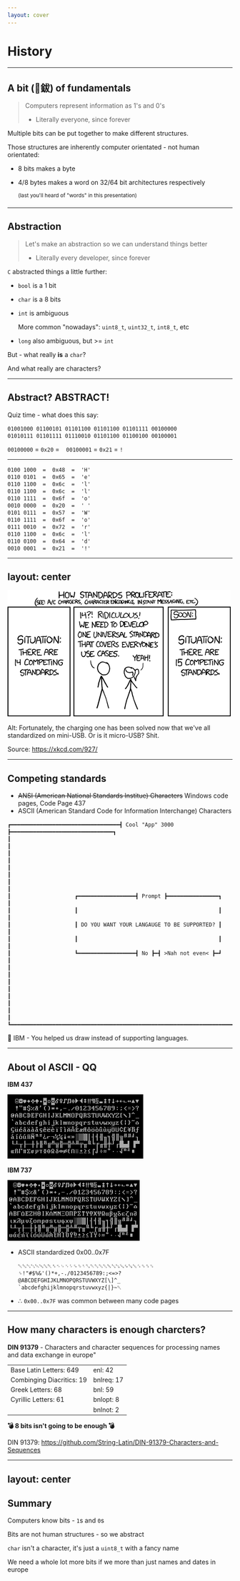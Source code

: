 ```yaml
---
layout: cover
---
```


# History

---

## A bit (🥁鈸) of fundamentals

<div class="mt-5">

> Computers represent information as 1's and 0's
> - Literally everyone, since forever

</div>

<v-clicks>

Multiple bits can be put together to make different structures.

Those structures are inherently computer orientated - not human orientated:

- 8 bits makes a byte
- 4/8 bytes makes a word on 32/64 bit architectures respectively
  
  <sup>(last you'll heard of "words" in this presentation)</sup>

</v-clicks>

<!--

👆 Although unimportant for this talk, these things are the main language of a computer, bits, bytes, words. Compilers compile our code, so we can make more __human__ structures. Often the compilers optimise our code for thigns the computer understands.

-->

---

## Abstraction

<div class="mt-5">

> Let's make an abstraction so we can understand things better
> - Literally every developer, since forever

</div>

`C` abstracted things a little further:

<v-clicks>

- `bool` is a 1 bit
- `char` is a 8 bits
- `int` is ambiguous
  
  More common "nowadays": `uint8_t`, `uint32_t`, `int8_t`, etc
- `long` also ambiguous, but >= `int`

</v-clicks>

<v-click>

But - what really __is__ a `char`?

And what really are characters?

</v-click>

---

## Abstract? ABSTRACT!

Quiz time - what does this say:

```
01001000 01100101 01101100 01101100 01101111 00100000
01010111 01101111 01110010 01101100 01100100 00100001
```

<v-click>

`00100000` = `0x20` = ` `
<span class="pl-15">
`00100001` = `0x21` = `!`
</span>

</v-click>

<v-click>

<hr />

```
0100 1000  =  0x48  =  'H'
0110 0101  =  0x65  =  'e'
0110 1100  =  0x6c  =  'l'
0110 1100  =  0x6c  =  'l'
0110 1111  =  0x6f  =  'o'
0010 0000  =  0x20  =  ' '
0101 0111  =  0x57  =  'W'
0110 1111  =  0x6f  =  'o'
0111 0010  =  0x72  =  'r'
0110 1100  =  0x6c  =  'l'
0110 0100  =  0x64  =  'd'
0010 0001  =  0x21  =  '!'
```

</v-click>

<!--
When I think of a "character" I think of "Something a human can read". This text is made up of characters because we understand what each of the letters mean. We share that knowledge.
-->

---
layout: center
---

<div class="flex flex-col">

<img src="/standards.png" class="center"/>

<p class="text-3">
Alt: Fortunately, the charging one has been solved now that we've all standardized on mini-USB. Or is it micro-USB? Shit.
</p>

</div>

<footer>

Source: https://xkcd.com/927/

</footer>

<!--

When we open up to interpretation as with a certain bit sequence meaning "H", then we open ourselves to standards. Mo standards, mo problems.

-->

---

## Competing standards

- ~~ANSI (American National Standards Institue) Characters~~ Windows code pages, Code Page 437
- ASCII (American Standard Code for Information Interchange) Characters

<div v-click class="mt-10">

```
┏━━━━━━━━━━━━━━━━━━━━━━━━━━━━━━━━━━┫ Cool "App" 3000 ┣━━━━━━━━━━━━━━━━━━━━━━━━━━━━━━━━┓
┃                                                                                     ┃ 
┃                                                                                     ┃ 
┃                                                                                     ┃ 
┃                                                                                     ┃ 
┃                    ┏━━━━━━━━━━━━━━━━━━┫ Prompt ┣━━━━━━━━━━━━━━━━┓                   ┃
┃                    ┃                                            ┃                   ┃ 
┃                    ┃ DO YOU WANT YOUR LANGAUGE TO BE SUPPORTED? ┃                   ┃
┃                    ┃                                            ┃                   ┃
┃                    ┗━━━━━━━━━━━━━━━━━━┫ No ┣━┫ >Nah not even< ┣━┛                   ┃
┃                                                                                     ┃ 
┃                                                                                     ┃ 
┃                                                                                     ┃ 
┃                                                                                     ┃ 
┗━━━━━━━━━━━━━━━━━━━━━━━━━━━━━━━━━━━━━━━━━━━━━━━━━━━━━━━━━━━━━━━━━━━━━━━━━━━━━━━━━━━━━┛
```

🙇 IBM - You helped us draw instead of supporting languages.

</div>

<!--
ANSI Characters aren't actually a thing. When people use this term, they are refering to the windows code pages.

Quiz: How many bits is an ascii character?

IBM437: https://www.compart.com/en/unicode/charsets/IBM437
-->

--- 

## About ol ASCII - QQ

<div class="flex flex-row flex-items-stretch">
<div class="text-center">
    
**IBM 437**

<img class="w-120" src="/Codepage-437.png" alt="An example of the characters on the commonly used IBM437 codepage"/>

</div>
<div class="text-center">

**IBM 737**

<img class="w-120 mt-5" src="/Codepage-737.png" alt="An example of the characters on IBM737 which shows greek characters above the 0x7F range"/>

</div>
</div>

<v-click>

<div class="absolute border-5 top-35 left-12 right-12 bottom-76 border-red"></div>

</v-click>

<v-clicks>

- ASCII standardized 0x00..0x7F
  ```
  ␀␁␂␃␄␅␆␇␈␉␊␋␌␍␎␏␐␑␒␓␔␕␖␗␘␙␚␛␜␝␞␟
  ␠!"#$%&'()*+,-./0123456789:;<=>?
  @ABCDEFGHIJKLMNOPQRSTUVWXYZ[\]^_
  `abcdefghijklmnopqrstuvwxyz{|}~␡
  ```
- ∴ `0x00..0x7F` was common between many code pages

</v-clicks>

---

## How many characters is enough charcters?

<p class="pt-5">

**DIN 91379** - Characters and character sequences for processing names and data exchange in europe"

</p>

| | |
| --- | --- |
| Base Latin Letters: 649 | enl: 42 |
| Combinging Diacritics: 19 | bnlreq: 17 |
| Greek Letters: 68 | bnl: 59 |
| Cyrillic Letters: 61 | bnlopt: 8 |
| | bnlnot: 2 |

<v-clicks>

**💣 8 bits isn't going to be enough 💣**

</v-clicks>

<footer>

DIN 91379: https://github.com/String-Latin/DIN-91379-Characters-and-Sequences

</footer>

---
layout: center
---

## Summary

<v-clicks>

Computers know bits - `1`s and `0`s

Bits are not human structures - so we abstract

`char` isn't a character, it's just a `uint8_t` with a fancy name

We need a whole lot more bits if we more than just names and dates in europe

</v-clicks>
